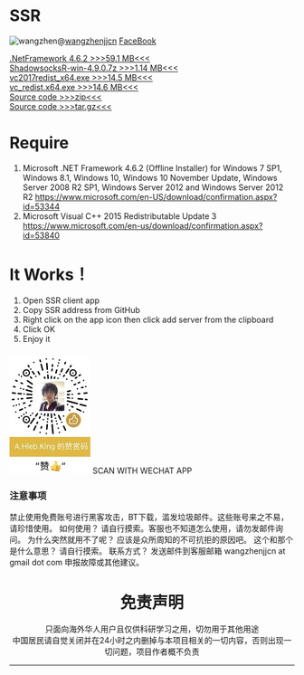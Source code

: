 SSR
==========================================================================
![wangzhen](https://avatars1.githubusercontent.com/u/1842578?s=40&v=4)@[wangzhenjjcn](https://github.com/wangzhenjjcn "GitHub") [FaceBook](https://www.facebook.com/wangzhenjjcn "点击查看我的Facebook") 


[.NetFramework 4.6.2  >>>59.1 MB<<<](https://github.com/wangzhenjjcn/ssr-address-free/releases/download/V1.0/NDP462-KB3151800-x86-x64-AllOS-ENU.exe "NDP462-KB3151800-x86-x64-AllOS-ENU.exe")    
[ShadowsocksR-win-4.9.0.7z >>>1.14 MB<<<](https://github.com/wangzhenjjcn/ssr-address-free/releases/download/V1.0/ShadowsocksR-win-4.9.0.7z "ShadowsocksR-win-4.9.0.7z")    
[vc2017redist_x64.exe >>>14.5 MB<<<](https://github.com/wangzhenjjcn/ssr-address-free/releases/download/V1.0/vc2017redist_x64.exe "vc2017redist_x64.exe")    
[vc_redist.x64.exe >>>14.6 MB<<<](https://github.com/wangzhenjjcn/ssr-address-free/releases/download/V1.0/vc_redist.x64.exe "vc_redist.x64.exe")    
[Source code >>>zip<<<](https://github.com/wangzhenjjcn/ssr-address-free/archive/V1.0.zip "Source code")    
[Source code >>>tar.gz<<<](https://github.com/wangzhenjjcn/ssr-address-free/archive/V1.0.tar.gz "Source code")    
 

# Require
1.  Microsoft .NET Framework 4.6.2 (Offline Installer) for Windows 7 SP1, Windows 8.1, Windows 10, Windows 10 November Update, Windows Server 2008 R2 SP1, Windows Server 2012 and Windows Server 2012 R2
https://www.microsoft.com/en-US/download/confirmation.aspx?id=53344
2. Microsoft Visual C++ 2015 Redistributable Update 3
https://www.microsoft.com/en-us/download/confirmation.aspx?id=53840


# It Works！
1. Open SSR client app
2. Copy SSR address from GitHub
3. Right click on the app icon then click add server from the clipboard
4. Click OK
5. Enjoy it
 
 
 


 #####
 ![Sponsor me](https://github.com/wangzhenjjcn/IMAGE/blob/master/StarMe.jpg) SCAN WITH WECHAT APP


### 注意事项
 禁止使用免费账号进行黑客攻击，BT下载，滥发垃圾邮件。这些账号来之不易，请珍惜使用。
 如何使用？
 请自行摸索。客服也不知道怎么使用，请勿发邮件询问。
 为什么突然就用不了呢？
 应该是众所周知的不可抗拒的原因吧。
 这个和那个是什么意思？
 请自行摸索。
 联系方式？
 发送邮件到客服邮箱 wangzhenjjcn at gmail dot com 申报故障或其他建议。
 
 
<h1 align="center"> 免责声明 </h1>
<p align="center">
只面向海外华人用户且仅供科研学习之用，切勿用于其他用途
<br>
中国居民请自觉关闭并在24小时之内删掉与本项目相关的一切内容，否则出现一切问题，项目作者概不负责
</p>
<hr>

